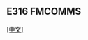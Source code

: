 ## E316 FMCOMMS
[[中文]](../../../cn/device_and_usage_manual/ANTSDR_E_Series_Module/ANTSDR_E316_Reference_Manual/AntsdrE316_fmcomms_cn.html)
